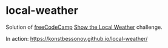 # local-weather

Solution of [freeCodeCamp](https://www.freecodecamp.org) [Show the Local Weather](https://www.freecodecamp.org/challenges/Show%20the%20Local%20Weather) challenge.

In action: https://konstbessonov.github.io/local-weather/
